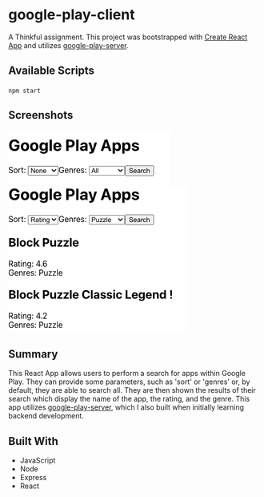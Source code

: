 # google-play-client

A Thinkful assignment. This project was bootstrapped with [Create React App](https://github.com/facebook/create-react-app) and utilizes [google-play-server](https://github.com/7424243/google-play-server).

## Available Scripts

`npm start`

## Screenshots

![search screenshot](screenshots/search.png)
![results screenshot](screenshots/results.png)

## Summary

This React App allows users to perform a search for apps within Google Play. They can provide some parameters, such as 'sort' or 'genres' or, by default, they are able to search all. They are then shown the results of their search which display the name of the app, the rating, and the genre. This app utilizes [google-play-server](https://github.com/7424243/google-play-server), which I also built when initially learning backend development.

## Built With

* JavaScript
* Node
* Express
* React
